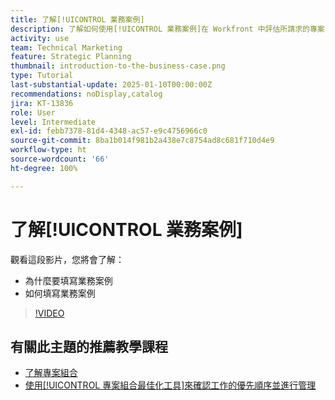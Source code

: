 ```yaml
---
title: 了解[!UICONTROL 業務案例]
description: 了解如何使用[!UICONTROL 業務案例]在 Workfront 中評估所請求的專案，並將那些專案與專案組合中的其他專案進行比較。
activity: use
team: Technical Marketing
feature: Strategic Planning
thumbnail: introduction-to-the-business-case.png
type: Tutorial
last-substantial-update: 2025-01-10T00:00:00Z
recommendations: noDisplay,catalog
jira: KT-13836
role: User
level: Intermediate
exl-id: febb7378-81d4-4348-ac57-e9c4756966c0
source-git-commit: 8ba1b014f981b2a438e7c8754ad8c681f710d4e9
workflow-type: ht
source-wordcount: '66'
ht-degree: 100%

---
```


# 了解[!UICONTROL 業務案例]

觀看這段影片，您將會了解：

* 為什麼要填寫業務案例
* 如何填寫業務案例

>[!VIDEO](https://video.tv.adobe.com/v/3442843/?quality=12&learn=on)

## 有關此主題的推薦教學課程

* [了解專案組合](/help/portfolios-and-programs/overview-of-adobe-workfront-portfolios.md)
* [使用[!UICONTROL 專案組合最佳化工具]來確認工作的優先順序並進行管理](/help/portfolios-and-programs/prioritize-and-manage-work-with-portfolios.md)
